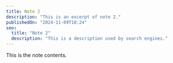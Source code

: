 ```yaml
---
title: Note 2
description: "This is an excerpt of note 2."
publishedOn: "2024-11-09T18:24"
seo:
  title: "Note 2"
  description: "This is a description used by search engines."
---
```


This is the note contents.
